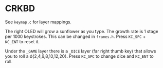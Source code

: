 # CRKBD

See `keymap.c` for layer mappings.

The right OLED will grow a sunflower as you type. The growth rate is 1 stage per 1000 keystrokes.
This can be changed in `frames.h`. Press `KC_SPC` + `KC_ENT` to reset it. 

Under the `_GAME` layer there is a `_DICE` layer (far right thumb key) that allows you to roll a
d{2,4,6,8,10,12,20}. Press `KC_SPC` to change dice and `KC_ENT` to roll. 